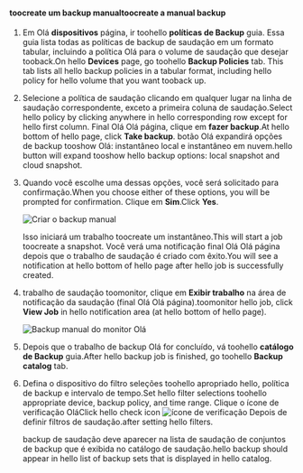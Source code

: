 
<!--author=SharS last changed: 9/15/15-->


#### <a name="toocreate-a-manual-backup"></a><span data-ttu-id="9035b-101">toocreate um backup manual</span><span class="sxs-lookup"><span data-stu-id="9035b-101">toocreate a manual backup</span></span>
1. <span data-ttu-id="9035b-102">Em Olá **dispositivos** página, ir toohello **políticas de Backup** guia. Essa guia lista todas as políticas de backup de saudação em um formato tabular, incluindo a política Olá para o volume de saudação que desejar tooback.</span><span class="sxs-lookup"><span data-stu-id="9035b-102">On hello **Devices** page, go toohello **Backup Policies** tab. This tab lists all hello backup policies in a tabular format, including hello policy for hello volume that you want tooback up.</span></span>
2. <span data-ttu-id="9035b-103">Selecione a política de saudação clicando em qualquer lugar na linha de saudação correspondente, exceto a primeira coluna de saudação.</span><span class="sxs-lookup"><span data-stu-id="9035b-103">Select hello policy by clicking anywhere in hello corresponding row except for hello first column.</span></span> <span data-ttu-id="9035b-104">Final Olá Olá página, clique em **fazer backup**.</span><span class="sxs-lookup"><span data-stu-id="9035b-104">At hello bottom of hello page, click **Take backup**.</span></span> <span data-ttu-id="9035b-105">botão Olá expandirá opções de backup tooshow Olá: instantâneo local e instantâneo em nuvem.</span><span class="sxs-lookup"><span data-stu-id="9035b-105">hello button will expand tooshow hello backup options: local snapshot and cloud snapshot.</span></span> 
3. <span data-ttu-id="9035b-106">Quando você escolhe uma dessas opções, você será solicitado para confirmação.</span><span class="sxs-lookup"><span data-stu-id="9035b-106">When you choose either of these options, you will be prompted for confirmation.</span></span> <span data-ttu-id="9035b-107">Clique em **Sim**.</span><span class="sxs-lookup"><span data-stu-id="9035b-107">Click **Yes**.</span></span> 
   
    ![Criar o backup manual](./media/storsimple-create-manual-backup/HCS_CreateManualBackup1-include.png)
   
    <span data-ttu-id="9035b-109">Isso iniciará um trabalho toocreate um instantâneo.</span><span class="sxs-lookup"><span data-stu-id="9035b-109">This will start a job toocreate a snapshot.</span></span> <span data-ttu-id="9035b-110">Você verá uma notificação final Olá Olá página depois que o trabalho de saudação é criado com êxito.</span><span class="sxs-lookup"><span data-stu-id="9035b-110">You will see a notification at hello bottom of hello page after hello job is successfully created.</span></span>
4. <span data-ttu-id="9035b-111">trabalho de saudação toomonitor, clique em **Exibir trabalho** na área de notificação da saudação (final Olá Olá página).</span><span class="sxs-lookup"><span data-stu-id="9035b-111">toomonitor hello job, click **View Job** in hello notification area (at hello bottom of hello page).</span></span> 
   
    ![Backup manual do monitor Olá](./media/storsimple-create-manual-backup/HCS_CreateManualBackup2-include.png)
5. <span data-ttu-id="9035b-113">Depois que o trabalho de backup Olá for concluído, vá toohello **catálogo de Backup** guia.</span><span class="sxs-lookup"><span data-stu-id="9035b-113">After hello backup job is finished, go toohello **Backup catalog** tab.</span></span>
6. <span data-ttu-id="9035b-114">Defina o dispositivo do filtro seleções toohello apropriado hello, política de backup e intervalo de tempo.</span><span class="sxs-lookup"><span data-stu-id="9035b-114">Set hello filter selections toohello appropriate device, backup policy, and time range.</span></span> <span data-ttu-id="9035b-115">Clique o ícone de verificação Olá</span><span class="sxs-lookup"><span data-stu-id="9035b-115">Click hello check icon</span></span> ![ícone de verificação](./media/storsimple-create-manual-backup/HCS_CheckIcon-include.png) <span data-ttu-id="9035b-117">Depois de definir filtros de saudação.</span><span class="sxs-lookup"><span data-stu-id="9035b-117">after setting hello filters.</span></span>
   
   <span data-ttu-id="9035b-118">backup de saudação deve aparecer na lista de saudação de conjuntos de backup que é exibida no catálogo de saudação.</span><span class="sxs-lookup"><span data-stu-id="9035b-118">hello backup should appear in hello list of backup sets that is displayed in hello catalog.</span></span>

